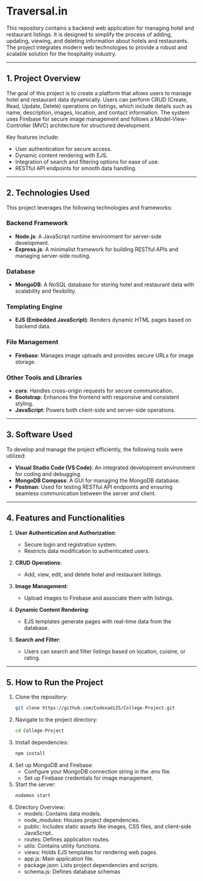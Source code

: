 # Traversal.in
This repository contains a backend web application for managing hotel and restaurant listings. It is designed to simplify the process of adding, updating, viewing, and deleting information about hotels and restaurants. The project integrates modern web technologies to provide a robust and scalable solution for the hospitality industry.

---

## 1. Project Overview

The goal of this project is to create a platform that allows users to manage hotel and restaurant data dynamically. Users can perform CRUD (Create, Read, Update, Delete) operations on listings, which include details such as name, description, images, location, and contact information. The system uses Firebase for secure image management and follows a Model-View-Controller (MVC) architecture for structured development.

Key features include:
- User authentication for secure access.
- Dynamic content rendering with EJS.
- Integration of search and filtering options for ease of use.
- RESTful API endpoints for smooth data handling.

---

## 2. Technologies Used

This project leverages the following technologies and frameworks:

### Backend Framework
- **Node.js**: A JavaScript runtime environment for server-side development.
- **Express.js**: A minimalist framework for building RESTful APIs and managing server-side routing.

### Database
- **MongoDB**: A NoSQL database for storing hotel and restaurant data with scalability and flexibility.

### Templating Engine
- **EJS (Embedded JavaScript)**: Renders dynamic HTML pages based on backend data.

### File Management
- **Firebase**: Manages image uploads and provides secure URLs for image storage.

### Other Tools and Libraries
- **cors**: Handles cross-origin requests for secure communication.
- **Bootstrap**: Enhances the frontend with responsive and consistent styling.
- **JavaScript**: Powers both client-side and server-side operations.

---

## 3. Software Used

To develop and manage the project efficiently, the following tools were utilized:
- **Visual Studio Code (VS Code)**: An integrated development environment for coding and debugging.
- **MongoDB Compass**: A GUI for managing the MongoDB database.
- **Postman**: Used for testing RESTful API endpoints and ensuring seamless communication between the server and client.

---

## 4. Features and Functionalities

1. **User Authentication and Authorization**:
   - Secure login and registration system.
   - Restricts data modification to authenticated users.

2. **CRUD Operations**:
   - Add, view, edit, and delete hotel and restaurant listings.

3. **Image Management**:
   - Upload images to Firebase and associate them with listings.

4. **Dynamic Content Rendering**:
   - EJS templates generate pages with real-time data from the database.

5. **Search and Filter**:
   - Users can search and filter listings based on location, cuisine, or rating.

---

## 5. How to Run the Project

1. Clone the repository:
   ```bash
   git clone https://github.com/Codexadi25/College-Project.git
   ```
2. Navigate to the project directory:
   ```bash
   cd College-Project
   ```
3. Install dependencies:
   ```bash
   npm install
   ```
4. Set up MongoDB and Firebase:
   * Configure your MongoDB connection string in the .env file.
   * Set up Firebase credentials for image management.
5. Start the server:
   ```cmd
   nodemon start 
   ```
6. Directory Overview:
   * models: Contains data models.
   - node_modules: Houses project dependencies.
   - public: Includes static assets like images, CSS files, and client-side JavaScript.
   - routes: Defines application routes.
   - utils: Contains utility functions.
   - views: Holds EJS templates for rendering web pages.
   - app.js: Main application file.
   - package.json: Lists project dependencies and scripts.
   - schema.js: Defines database schemas